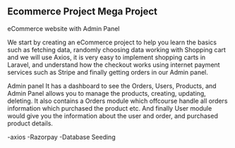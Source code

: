 
## Ecommerce Project Mega Project

eCommerce website with Admin Panel


We start by creating an eCommerce project to help you learn the basics such as fetching data, randomly choosing data
working with Shopping cart and we will use Axios, it is very easy to implement shopping carts in Laravel, and understand how the checkout works 
using internet payment services such as Stripe and finally getting orders in our Admin panel.

Admin panel It has a dashboard to see the Orders, Users, Products, and Admin Panel allows you to manage the products, creating, updating, deleting.
It also contains a Orders module which offcourse handle all orders information which purchased the product etc.
And finally User module would give you the information about the user and order, and purchased product details. 


-axios
-Razorpay
-Database Seeding